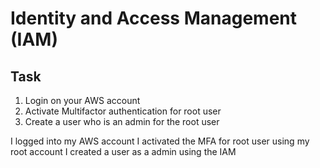 # Identity and Access Management (IAM)

## Task

1. Login on your AWS account
2. Activate Multifactor authentication for root user
3. Create a user who is an admin for the root user


I logged into my AWS account
I activated the MFA for root user using my root account
I created a user as a admin using the IAM